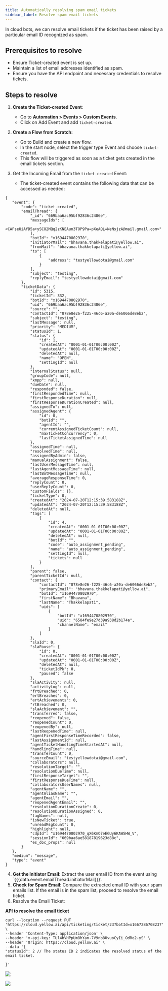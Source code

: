 ```yaml
---
title: Automatically resolving spam email tickets
sidebar_label: Resolve spam email tickets  
---
```


In cloud bots, we can resolve email tickets if the ticket has been raised by a particular email ID recognized as spam.

## Prerequisites to resolve

- Ensure Ticket-created event is set up.
- Maintain a list of email addresses identified as spam.
- Ensure you have the API endpoint and necessary credentials to resolve tickets.

## Steps to resolve

1. **Create the Ticket-created Event**:
    - Go to **Automation > Events > Custom Events**.
    - Click on Add Event and add `ticket-created`.

2. **Create a Flow from Scratch:**
    - Go to Build and create a new flow.
    - In the start node, select the trigger type Event and choose `ticket-created`.
    - This flow will be triggered as soon as a ticket gets created in the email tickets section.

3. Get the Incoming Email from the `ticket-created` Event:
    - The ticket-created event contains the following data that can be accessed as needed:

```
{
   "event": {
       "code": "ticket-created",
       "emailThread": {
           "_id": "669baa6ac95bf92836c2486e",
           "messageIds": [
               "<CAFseUiAfD5a+ySCO2MQq2zKNEAun3TOP9Pa=pXeAQL=NeNsjzA@mail.gmail.com>"
           ],
           "botId": "x1694470802970",
           "initiatorMail": "bhavana.thakkelapati@yellow.ai",
           "fromMail": "bhavana.thakkelapati@yellow.ai",
           "to": [
               {
                   "address": "testyellowdotai@gmail.com"
               }
           ],
           "subject": "testing",
           "replyEmail": "testyellowdotai@gmail.com"
       },
       "ticketData": {
           "id": 5315,
           "ticketId": 332,
           "botId": "x1694470802970",
           "uid": "669baa6ac95bf92836c2486e",
           "source": "",
           "contactId": "878e8e26-f225-46c6-a20a-de6066de8eb2",
           "subject": "testing",
           "lastMessage": null,
           "priority": "MEDIUM",
           "statusId": 1,
           "status": {
               "id": 1,
               "createdAt": "0001-01-01T00:00:00Z",
               "updatedAt": "0001-01-01T00:00:00Z",
               "deletedAt": null,
               "name": "OPEN",
               "settingId": null
           },
           "internalStatus": null,
           "groupCode": null,
           "xmpp": null,
           "dueDate": null,
           "responded": false,
           "firstRespondedTime": null,
           "firstResponseDuration": null,
           "firstResponseDurationCreated": null,
           "assignedTo": null,
           "assignedAgent": {
               "id": 0,
               "botId": "",
               "agentId": "",
               "currentAssignedTicketCount": null,
               "maxTicketConcurrency": 0,
               "lastTicketAssignedTime": null
           },
           "assignedTime": null,
           "resolvedTime": null,
           "assignedByAdmin": false,
           "manualAssignment": false,
           "lastUserMessageTime": null,
           "lastAgentMessageTime": null,
           "lastBotMessageTime": null,
           "averageResponseTime": 0,
           "replyCount": 0,
           "userReplyCount": 0,
           "customFields": {},
           "ticketType": 0,
           "createdAt": "2024-07-20T12:15:39.583188Z",
           "updatedAt": "2024-07-20T12:15:39.583188Z",
           "deletedAt": null,
           "tags": [
               {
                   "id": 4,
                   "createdAt": "0001-01-01T00:00:00Z",
                   "updatedAt": "0001-01-01T00:00:00Z",
                   "deletedAt": null,
                   "botId": "",
                   "code": "auto_assignment_pending",
                   "name": "auto_assignment_pending",
                   "settingId": null,
                   "tickets": null
               }
           ],
           "parent": false,
           "parentTicketId": null,
           "contact": {
               "contactId": "878e8e26-f225-46c6-a20a-de6066de8eb2",
               "primaryEmail": "bhavana.thakkelapati@yellow.ai",
               "botId": "x1694470802970",
               "firstName": "Bhavana",
               "lastName": "Thakkelapati",
               "uids": [
                   {
                       "botId": "x1694470802970",
                       "uid": "6584fe9e27d39a938d2b174a",
                       "channelName": "email"
                   }
               ]
           },
           "slaId": 0,
           "slaPause": {
               "id": 0,
               "createdAt": "0001-01-01T00:00:00Z",
               "updatedAt": "0001-01-01T00:00:00Z",
               "deletedAt": null,
               "ticketIdPk": 0,
               "paused": false
           },
           "slaActivity": null,
           "activityLog": null,
           "frtBreached": 0,
           "ertBreaches": 0,
           "ertAchievements": 0,
           "rtBreached": 0,
           "slaAchievement": "",
           "transferred": false,
           "reopened": false,
           "reopenedCount": 0,
           "reopenedBy": null,
           "lastReopenedTime": null,
           "agentFirstResponseTimeRecorded": false,
           "lastAssignmentId": null,
           "agentTicketHandlingTimeStartedAt": null,
           "handlingTime": null,
           "transferCount": 0,
           "sourceEmail": "testyellowdotai@gmail.com",
           "collaborators": null,
           "resolutionTarget": "",
           "resolutionDueTime": null,
           "firstResponseTarget": "",
           "firstResponseDueTime": null,
           "collaboratorsUserNames": null,
           "agentName": "",
           "agentAliasName": "",
           "agentEmail": "",
           "reopenedAgentEmail": "",
           "resolutionDurationCreate": 0,
           "resolutionDurationAssigned": 0,
           "tagNames": null,
           "isNewTicket": true,
           "unreadMsgCount": 0,
           "highlight": null,
           "cdpId": "x1694470802970_qX6KmO7eEGUy6KAWSHW_V",
           "sessionId": "669baa6ae58187819623d88c",
           "es_doc_props": null
       }
   },
   "medium": "message",
   "type": "event"
}

```

4. **Get the Initiator Email**: Extract the user email ID from the event using `{{{data.event.emailThread.initiatorMail}}}'.
5. **Check for Spam Email**: Compare the extracted email ID with your spam emails list. If the email is in the spam list, proceed to resolve the email ticket.
6. Resolve the Email Ticket:

**API to resolve the email ticket**

```
curl --location --request PUT 'https://cloud.yellow.ai/api/ticketing/ticket/23?botId=x1667286708237' \
--header 'Content-Type: application/json' \
--header 'x-api-key: TUl4bVHPpUm8hYan-7V9nb8UvuoCyIi_OdRo2-yS' \
--header 'Origin: https://cloud.yellow.ai' \
--data '{
"statusId": 2 // The status ID 2 indicates the resolved status of the email ticket.

}'

```




**![](https://lh7-us.googleusercontent.com/docsz/AD_4nXceqPxxwliSeret0VTRZXhocdRn-OELf2_xkJycOWrN5uXyUwvJg_oTukJv7NgMqS5sg3v_tTkPHrgKBUAFko4126UR0zb29miGX_PRSWPJ78O36NAqAJLzbxBmB-rGsI2Zu9WXzoVpUaHKHyRYMNhbM6o2?key=74k5vsRH0KrNI5DXkdXVKg)**

**![](https://lh7-us.googleusercontent.com/docsz/AD_4nXdeMQ0tLiIUZ9x1IpyoelvK7pVUuqttV7YcwlB3bPq7ge6Sareo1HJFd2nxh_vj4jple3OKsp4DxvmvXwquA5M-LaZw007-2E9f5yiSURv4Iw_QOHKzWfH2FLlRrgAkvXoK1J0SH-UR55Cs5H0JfkCpfn07?key=74k5vsRH0KrNI5DXkdXVKg)**